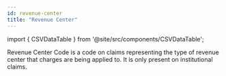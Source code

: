 ```yaml
---
id: revenue-center
title: "Revenue Center"
---
```


import { CSVDataTable } from '@site/src/components/CSVDataTable';

Revenue Center Code is a code on claims representing the type of revenue center that charges are being applied to.  It is only present on institutional claims.

<CSVDataTable csvUrl="https://raw.githubusercontent.com/tuva-health/terminology/main/terminology/terminology__revenue_center.csv" />